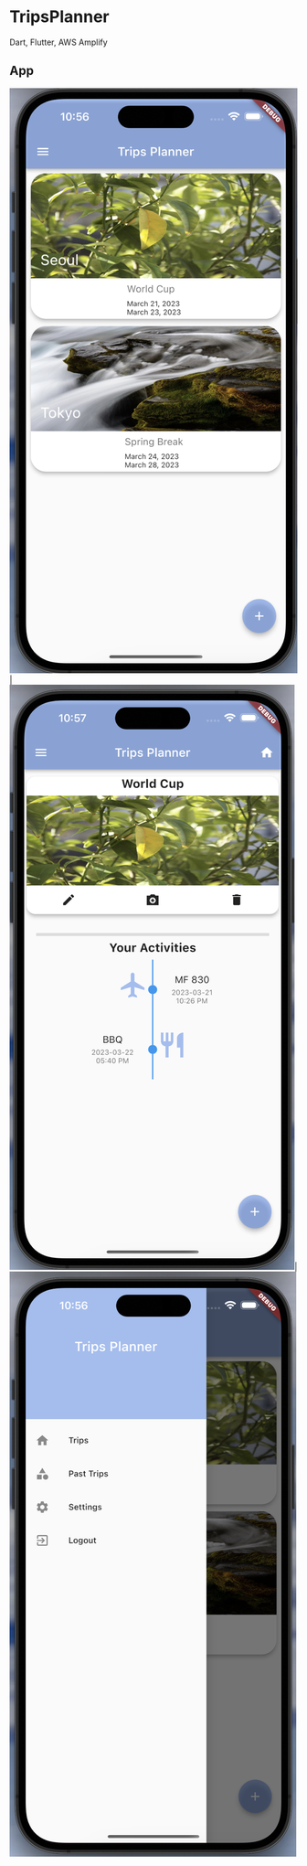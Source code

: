 # TripsPlanner

Dart, Flutter, AWS Amplify

## App

![Main Page](https://github.com/XLPeng57/TripsPlanner/blob/master/main_page.png) | ![Activity Page](https://github.com/XLPeng57/TripsPlanner/blob/master/activity_page.png)| ![Sidebar](https://github.com/XLPeng57/TripsPlanner/blob/master/sidebar.png)
